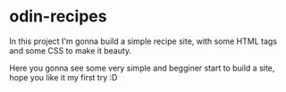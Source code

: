 # odin-recipes

In this project I'm gonna build a simple recipe site, with some HTML tags and some CSS to make it beauty.

Here you gonna see some very simple and begginer start to build a site, hope you like it my first try :D
